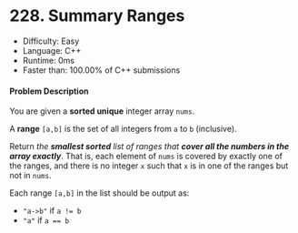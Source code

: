 # 228. Summary Ranges

- Difficulty: Easy
- Language: C++
- Runtime: 0ms
- Faster than: 100.00% of C++ submissions

#### Problem Description

You are given a **sorted unique** integer array `nums`.

A **range** `[a,b]` is the set of all integers from `a` to `b` (inclusive).

Return *the **smallest sorted** list of ranges that **cover all the numbers in the array exactly***. That is, each element of `nums` is covered by exactly one of the ranges, and there is no integer `x` such that `x` is in one of the ranges but not in `nums`.

Each range `[a,b]` in the list should be output as:
* `"a->b"` if `a != b`
* `"a"` if `a == b`
